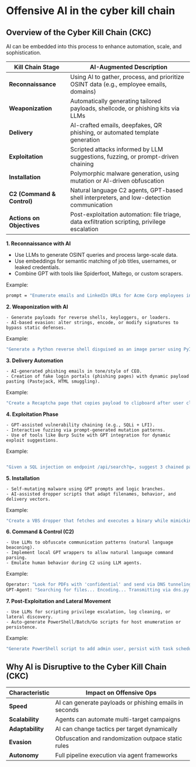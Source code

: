 # Offensive AI in the cyber kill chain

## Overview of the Cyber Kill Chain (CKC)
AI can be embedded into this process to enhance automation, scale, and sophistication.

| Kill Chain Stage      | AI-Augmented Description                                                                 |
|------------------------|------------------------------------------------------------------------------------------|
| **Reconnaissance**     | Using AI to gather, process, and prioritize OSINT data (e.g., employee emails, domains) |
| **Weaponization**      | Automatically generating tailored payloads, shellcode, or phishing kits via LLMs        |
| **Delivery**           | AI-crafted emails, deepfakes, QR phishing, or automated template generation             |
| **Exploitation**       | Scripted attacks informed by LLM suggestions, fuzzing, or prompt-driven chaining        |
| **Installation**       | Polymorphic malware generation, using mutation or AI-driven obfuscation                 |
| **C2 (Command & Control)** | Natural language C2 agents, GPT-based shell interpreters, and low-detection communication |
| **Actions on Objectives** | Post-exploitation automation: file triage, data exfiltration scripting, privilege escalation |


**1. Reconnaissance with AI**

   -  Use LLMs to generate OSINT queries and process large-scale data.
   -  Use embeddings for semantic matching of job titles, usernames, or leaked credentials.
   -  Combine GPT with tools like Spiderfoot, Maltego, or custom scrapers.

Example:
```bash
prompt = "Enumerate emails and LinkedIn URLs for Acme Corp employees in cybersecurity roles."
```
**2. Weaponization with AI**

    - Generate payloads for reverse shells, keyloggers, or loaders.
    - AI-based evasion: alter strings, encode, or modify signatures to bypass static defenses.

Example:
``` bash
"Generate a Python reverse shell disguised as an image parser using PyInstaller."
```

**3. Delivery Automation**

    - AI-generated phishing emails in tone/style of CEO.
    - Creation of fake login portals (phishing pages) with dynamic payload pasting (Pastejack, HTML smuggling).

Example:
``` bash
"Create a Recaptcha page that copies payload to clipboard after user clicks verify."
```

**4. Exploitation Phase**

    - GPT-assisted vulnerability chaining (e.g., SQLi + LFI).
    - Interactive fuzzing via prompt-generated mutation patterns.
    - Use of tools like Burp Suite with GPT integration for dynamic exploit suggestions.

Example:
``` bash

"Given a SQL injection on endpoint /api/search?q=, suggest 3 chained payloads to enumerate tables."
```

**5. Installation**

    - Self-mutating malware using GPT prompts and logic branches.
    - AI-assisted dropper scripts that adapt filenames, behavior, and delivery vectors.

Example:
``` bash
"Create a VBS dropper that fetches and executes a binary while mimicking Windows Update behavior."
```

**6. Command & Control (C2)**

    - Use LLMs to obfuscate communication patterns (natural language beaconing).
    - Implement local GPT wrappers to allow natural language command parsing.
    - Emulate human behavior during C2 using LLM agents.

Example:
``` bash
Operator: "Look for PDFs with 'confidential' and send via DNS tunneling."
GPT-Agent: "Searching for files... Encoding... Transmitting via dns.py module."
```

**7. Post-Exploitation and Lateral Movement**

    - Use LLMs for scripting privilege escalation, log cleaning, or lateral discovery.
    - Auto-generate PowerShell/Batch/Go scripts for host enumeration or persistence.

Example:
```bash
"Generate PowerShell script to add admin user, persist with task scheduler, and disable Defender."
```

##  Why AI is Disruptive to the Cyber Kill Chain (CKC)

| Characteristic | Impact on Offensive Ops                                           |
|----------------|-------------------------------------------------------------------|
| **Speed**      | AI can generate payloads or phishing emails in seconds            |
| **Scalability**| Agents can automate multi-target campaigns                        |
| **Adaptability** | AI can change tactics per target dynamically                   |
| **Evasion**    | Obfuscation and randomization outpace static rules                |
| **Autonomy**   | Full pipeline execution via agent frameworks                      |



